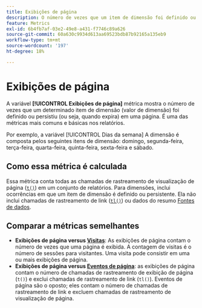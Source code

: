 ```yaml
---
title: Exibições de página
description: O número de vezes que um item de dimensão foi definido ou mantido no Adobe Analytics.
feature: Metrics
exl-id: 6b4fb7af-03e2-49e8-a431-f7746c89a626
source-git-commit: 60a630c9934d613aa69523bdb87b92165a135eb9
workflow-type: tm+mt
source-wordcount: '197'
ht-degree: 18%

---
```


# Exibições de página

A variável **[!UICONTROL Exibições de página]** métrica mostra o número de vezes que um determinado item de dimensão (valor de dimensão) foi definido ou persistiu (ou seja, quando expira) em uma página. É uma das métricas mais comuns e básicas nos relatórios.

Por exemplo, a variável [!UICONTROL Dias da semana] A dimensão é composta pelos seguintes itens de dimensão: domingo, segunda-feira, terça-feira, quarta-feira, quinta-feira, sexta-feira e sábado.

## Como essa métrica é calculada

Essa métrica conta todas as chamadas de rastreamento de visualização de página ([`t()`](/help/implement/vars/functions/t-method.md)) em um conjunto de relatórios. Para dimensões, inclui ocorrências em que um item de dimensão é definido ou persistente. Ela não inclui chamadas de rastreamento de link ([`tl()`](/help/implement/vars/functions/tl-method.md)) ou dados do resumo [Fontes de dados](/help/import/data-sources/overview.md).

## Comparar a métricas semelhantes

* **Exibições de página versus [Visitas](visits.md)**: As exibições de página contam o número de vezes que uma página é exibida. A contagem de visitas é o número de sessões para visitantes. Uma visita pode consistir em uma ou mais exibições de página.
* **Exibições de página versus [Eventos de página](page-events.md)**: as exibições de página contam o número de chamadas de rastreamento de exibição de página (`t()`) e exclui chamadas de rastreamento de link (`tl()`). Eventos de página são o oposto; eles contam o número de chamadas de rastreamento de link e excluem chamadas de rastreamento de visualização de página.
